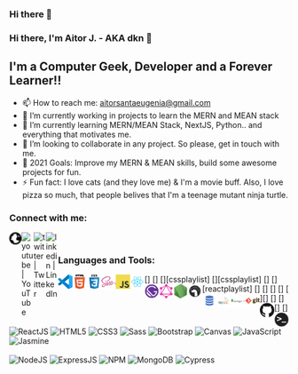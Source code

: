 ### Hi there 👋

<!--
**AitorSantaeugenia/AitorSantaeugenia** is a ✨ _special_ ✨ repository because its `README.md` (this file) appears on your GitHub profile.

Here are some ideas to get you started:

- 🔭 I’m currently working on ...
- 🌱 I’m currently learning ...
- 👯 I’m looking to collaborate on ...
- 🤔 I’m looking for help with ...
- 💬 Ask me about ...
- 📫 How to reach me: ...
- 😄 Pronouns: ...
- ⚡ Fun fact: ...
-->

### Hi there, I'm Aitor J. - AKA dkn <!-- -  aka [codeSTACKr][website] --> 👋

## I'm a Computer Geek, Developer and a Forever Learner!!

- 📫 How to reach me: aitorsantaeugenia@gmail.com
- 🔭 I’m currently working in projects to learn the MERN and MEAN stack
- 🌱 I’m currently learning MERN/MEAN Stack, NextJS, Python.. and everything that motivates me.
- 👯 I’m looking to collaborate in any project. So please, get in touch with me.
- 🥅 2021 Goals: Improve my MERN & MEAN skills, build some awesome projects for fun.
- ⚡ Fun fact: I love cats (and they love me) & I'm a movie buff. Also, I love pizza so much, that people belives that I'm a teenage mutant ninja turtle.

### Connect with me:

[<img align="left" alt="ownportfolio" width="22px" src="https://raw.githubusercontent.com/iconic/open-iconic/master/svg/globe.svg" />][website]
[<img align="left" alt="youtube | YouTube" width="22px" src="https://cdn.jsdelivr.net/npm/simple-icons@v3/icons/youtube.svg" />][youtube]
[<img align="left" alt="twitter | Twitter" width="22px" src="https://cdn.jsdelivr.net/npm/simple-icons@v3/icons/twitter.svg" target="_blank"/>][twitter]
[<img align="left" alt="linkedin | LinkedIn" width="22px" src="https://cdn.jsdelivr.net/npm/simple-icons@v3/icons/linkedin.svg" />][linkedin]

<br />

### Languages and Tools:
[<img align="left" alt="Visual Studio Code" width="26px" src="https://raw.githubusercontent.com/github/explore/80688e429a7d4ef2fca1e82350fe8e3517d3494d/topics/visual-studio-code/visual-studio-code.png"/>]
[<img align="left" alt="HTML5" width="26px" src="https://raw.githubusercontent.com/github/explore/80688e429a7d4ef2fca1e82350fe8e3517d3494d/topics/html/html.png" />]
[<img align="left" alt="CSS3" width="26px" src="https://raw.githubusercontent.com/github/explore/80688e429a7d4ef2fca1e82350fe8e3517d3494d/topics/css/css.png" />][cssplaylist]
[<img align="left" alt="Sass" width="26px" src="https://raw.githubusercontent.com/github/explore/80688e429a7d4ef2fca1e82350fe8e3517d3494d/topics/sass/sass.png" />][cssplaylist]
[<img align="left" alt="JavaScript" width="26px" src="https://raw.githubusercontent.com/github/explore/80688e429a7d4ef2fca1e82350fe8e3517d3494d/topics/javascript/javascript.png" />]
[<img align="left" alt="React" width="26px" src="https://raw.githubusercontent.com/github/explore/80688e429a7d4ef2fca1e82350fe8e3517d3494d/topics/react/react.png" />][reactplaylist]
[<img align="left" alt="Gatsby" width="26px" src="https://raw.githubusercontent.com/github/explore/e94815998e4e0713912fed477a1f346ec04c3da2/topics/gatsby/gatsby.png" />]
[<img align="left" alt="GraphQL" width="26px" src="https://raw.githubusercontent.com/github/explore/80688e429a7d4ef2fca1e82350fe8e3517d3494d/topics/graphql/graphql.png" />]
[<img align="left" alt="Node.js" width="26px" src="https://raw.githubusercontent.com/github/explore/80688e429a7d4ef2fca1e82350fe8e3517d3494d/topics/nodejs/nodejs.png" />]
[<img align="left" alt="Deno" width="26px" src="https://raw.githubusercontent.com/github/explore/361e2821e2dea67711cde99c9c40ed357061cf27/topics/deno/deno.png" />]
[<img align="left" alt="SQL" width="26px" src="https://raw.githubusercontent.com/github/explore/80688e429a7d4ef2fca1e82350fe8e3517d3494d/topics/sql/sql.png" />][<img align="left" alt="MySQL" width="26px" src="https://raw.githubusercontent.com/github/explore/80688e429a7d4ef2fca1e82350fe8e3517d3494d/topics/mysql/mysql.png" />]
[<img align="left" alt="MongoDB" width="26px" src="https://raw.githubusercontent.com/github/explore/80688e429a7d4ef2fca1e82350fe8e3517d3494d/topics/mongodb/mongodb.png" />]
[<img align="left" alt="Git" width="26px" src="https://raw.githubusercontent.com/github/explore/80688e429a7d4ef2fca1e82350fe8e3517d3494d/topics/git/git.png" />]
[<img align="left" alt="GitHub" width="26px" src="https://raw.githubusercontent.com/github/explore/78df643247d429f6cc873026c0622819ad797942/topics/github/github.png" />]
[<img align="left" alt="Terminal" width="26px" src="https://raw.githubusercontent.com/github/explore/80688e429a7d4ef2fca1e82350fe8e3517d3494d/topics/terminal/terminal.png" />]
<img alt='ReactJS' src='https://img.shields.io/badge/-ReactJS-51CBF2?style=flat&logo=react&logoColor=white' />
<img alt='HTML5' src='https://img.shields.io/badge/-HTML5-E34F26?logo=html5&logoColor=white&style=plastic' />
<img alt='CSS3' src='https://img.shields.io/badge/-CSS3-1572B6?logo=css3&logoColor=white&style=plastic' />
<img alt='Sass' src="https://img.shields.io/badge/-Sass-CC6699?style=flat&logo=sass&logoColor=white&style=plastic" />
<img alt='Bootstrap' src='https://img.shields.io/badge/-Bootsrap-7952B3?logo=bootstrap&logoColor=white&style=plastic' />
<img alt='Canvas' src='https://img.shields.io/badge/-Canvas-E05F2C?logo=canvas&logoColor=white&style=plastic' />
<img alt='JavaScript' src='https://img.shields.io/badge/-Javascript-F7DF1E?logo=javascript&logoColor=white&style=plastic' />
<img alt='Jasmine' src='https://img.shields.io/badge/-Jasmine-8A4182?logo=jasmine&logoColor=white&style=plastic' />
<br/>
<br/>
<img alt='NodeJS' src='https://img.shields.io/badge/-NodeJs-339933?logo=Nodejs&logoColor=white&style=plastic' />
<img alt='ExpressJS' src='http://img.shields.io/badge/-Express-black?style=flat&logo=express&logoColor=white&style=plastic' />
<img alt='NPM' src='https://img.shields.io/badge/-NPM-CB3837?style=flat&logo=npm&logoColor=white&style=plastic' />
<img alt='MongoDB' src='http://img.shields.io/badge/-MongoDB-47A248?style=flat&logo=mongodb&logoColor=white&style=plastic' />
<img alt='Cypress' src='https://img.shields.io/badge/-cypress-%23E5E5E5?style=flat&logo=cypress&logoColor=058a5e&style=plastic' />

[website]: #
[twitter]: https://twitter.com/SantaeugeniaJ
[youtube]: #
[linkedin]: https://www.linkedin.com/in/aitorjsantaeugenia/
